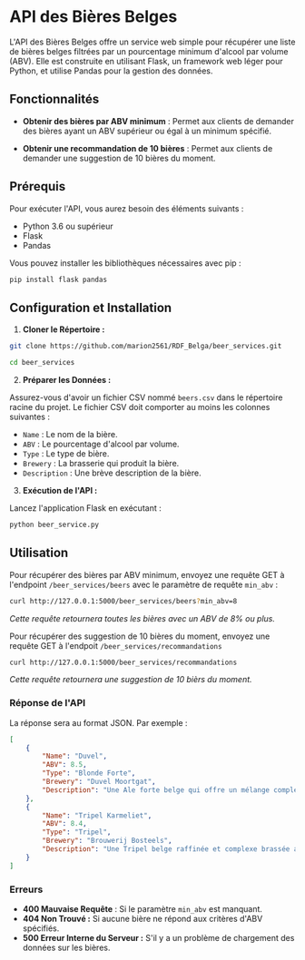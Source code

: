 # API des Bières Belges

L'API des Bières Belges offre un service web simple pour récupérer une liste de bières belges filtrées par un pourcentage minimum d'alcool par volume (ABV). Elle est construite en utilisant Flask, un framework web léger pour Python, et utilise Pandas pour la gestion des données.

## Fonctionnalités

- **Obtenir des bières par ABV minimum** : Permet aux clients de demander des bières ayant un ABV supérieur ou égal à un minimum spécifié.

- **Obtenir une recommandation de 10 bières** : Permet aux clients de demander une suggestion de 10 bières du moment.

## Prérequis

Pour exécuter l'API, vous aurez besoin des éléments suivants :
- Python 3.6 ou supérieur
- Flask
- Pandas

Vous pouvez installer les bibliothèques nécessaires avec pip :

```bash
pip install flask pandas
```
## Configuration et Installation

1. **Cloner le Répertoire :**

```bash
git clone https://github.com/marion2561/RDF_Belga/beer_services.git

cd beer_services
```

2. **Préparer les Données :**

Assurez-vous d'avoir un fichier CSV nommé ```beers.csv``` dans le répertoire racine du projet. Le fichier CSV doit comporter au moins les colonnes suivantes :
- ```Name``` : Le nom de la bière.
- ```ABV``` : Le pourcentage d'alcool par volume.
- ```Type``` : Le type de bière.
- ```Brewery``` : La brasserie qui produit la bière.
- ```Description``` : Une brève description de la bière.

3. **Exécution de l'API :**

Lancez l'application Flask en exécutant :

```bash
python beer_service.py
```

## Utilisation

Pour récupérer des bières par ABV minimum, envoyez une requête GET à l'endpoint ```/beer_services/beers``` avec le paramètre de requête ```min_abv``` :
```bash
curl http://127.0.0.1:5000/beer_services/beers?min_abv=8
```
*Cette requête retournera toutes les bières avec un ABV de 8% ou plus.*

Pour récupérer des suggestion de 10 bières du moment, envoyez une requête GET à l'endpoit ```/beer_services/recommandations```
```bash
curl http://127.0.0.1:5000/beer_services/recommandations
```
*Cette requête retournera une suggestion de 10 bièrs du moment.*



### Réponse de l'API

La réponse sera au format JSON. Par exemple :

```json
[
    {
        "Name": "Duvel",
        "ABV": 8.5,
        "Type": "Blonde Forte",
        "Brewery": "Duvel Moortgat",
        "Description": "Une Ale forte belge qui offre un mélange complexe d'arômes floraux de houblon et de douceur maltée équilibrée."
    },
    {
        "Name": "Tripel Karmeliet",
        "ABV": 8.4,
        "Type": "Tripel",
        "Brewery": "Brouwerij Bosteels",
        "Description": "Une Tripel belge raffinée et complexe brassée avec trois types de grains et un profil de saveur robuste."
    }
]
```

### Erreurs

- **400 Mauvaise Requête** : Si le paramètre ```min_abv``` est manquant.
- **404 Non Trouvé :** Si aucune bière ne répond aux critères d'ABV spécifiés.
- **500 Erreur Interne du Serveur :** S'il y a un problème de chargement des données sur les bières.